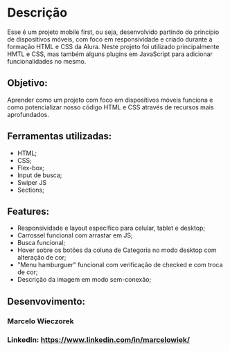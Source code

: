 # Descrição
Esse é um projeto mobile first, ou seja, desenvolvido partindo do princípio de dispositivos móveis, com foco em responsividade e criado durante a formação HTML e CSS da Alura. Neste projeto foi utilizado principalmente HMTL e CSS, mas também alguns plugins em JavaScript para adicionar funcionalidades no mesmo.


## Objetivo:
Aprender como um projeto com foco em dispositivos móveis funciona e como potencializar nosso código HTML e CSS através de recursos mais aprofundados.

## Ferramentas utilizadas:

* HTML;
* CSS;
* Flex-box;
* Input de busca;
* Swiper JS
* Sections;

## Features:

* Responsividade e layout específico para celular, tablet e desktop;
* Carrossel funcional com arrastar em JS;
* Busca funcional;
* Hover sobre os botões da coluna de Categoria no modo desktop com alteração de cor;
* "Menu hamburguer" funcional com verificação de checked e com troca de cor;
* Descrição da imagem em modo sem-conexão;


## Desenvovimento:

### Marcelo Wieczorek

### LinkedIn: https://www.linkedin.com/in/marcelowiek/
